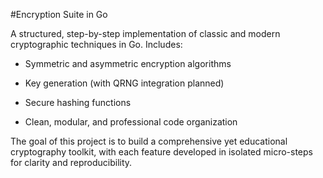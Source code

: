 #Encryption Suite in Go

A structured, step-by-step implementation of classic and modern cryptographic techniques in Go.
Includes:

- Symmetric and asymmetric encryption algorithms

- Key generation (with QRNG integration planned)

- Secure hashing functions

- Clean, modular, and professional code organization

The goal of this project is to build a comprehensive yet educational cryptography toolkit, with each feature developed in isolated micro-steps for clarity and reproducibility.

